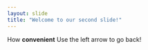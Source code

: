 ```yaml
---
layout: slide
title: "Welcome to our second slide!"
---
```

How **convenient**
Use the left arrow to go back!
